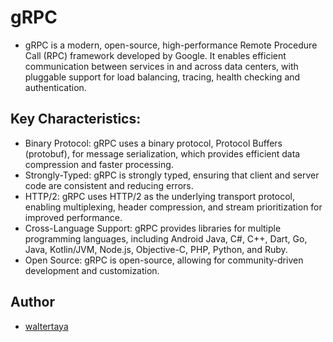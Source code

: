 # gRPC

- gRPC is a modern, open-source, high-performance Remote Procedure Call (RPC) framework developed by Google. It enables efficient communication between services in and across data centers, with pluggable support for load balancing, tracing, health checking and authentication.

## Key Characteristics:

- Binary Protocol: gRPC uses a binary protocol, Protocol Buffers (protobuf), for message serialization, which provides efficient data compression and faster processing.
- Strongly-Typed: gRPC is strongly typed, ensuring that client and server code are consistent and reducing errors.
- HTTP/2: gRPC uses HTTP/2 as the underlying transport protocol, enabling multiplexing, header compression, and stream prioritization for improved performance.
- Cross-Language Support: gRPC provides libraries for multiple programming languages, including Android Java, C#, C++, Dart, Go, Java, Kotlin/JVM, Node.js, Objective-C, PHP, Python, and Ruby.
- Open Source: gRPC is open-source, allowing for community-driven development and customization.

## Author

- [waltertaya](https://github.com/waltertaya)
